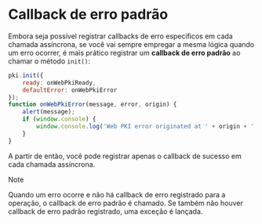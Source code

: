 ﻿# Callback de erro padrão

Embora seja possível registrar callbacks de erro específicos em cada chamada assíncrona, se você vai sempre empregar a mesma lógica quando um erro ocorrer,
é mais prático registrar um **callback de erro padrão** ao chamar o método `init()`:

```javascript
pki.init({
    ready: onWebPkiReady,
    defaultError: onWebPkiError
});
function onWebPkiError(message, error, origin) {
    alert(message);
    if (window.console) {
        window.console.log('Web PKI error originated at ' + origin + ': ' + error);
    }
}
```

A partir de então, você pode registrar apenas o callback de sucesso em cada chamada assíncrona.

> [!NOTE]
> Quando um erro ocorre e não há callback de erro registrado para a operação, o callback de erro padrão é chamado. Se também não houver callback de erro padrão registrado,
> uma exceção é lançada.
